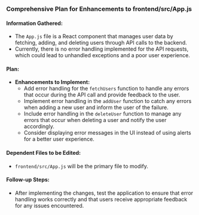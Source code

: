 ### Comprehensive Plan for Enhancements to frontend/src/App.js

#### Information Gathered:
- The `App.js` file is a React component that manages user data by fetching, adding, and deleting users through API calls to the backend.
- Currently, there is no error handling implemented for the API requests, which could lead to unhandled exceptions and a poor user experience.

#### Plan:
- **Enhancements to Implement:**
  - Add error handling for the `fetchUsers` function to handle any errors that occur during the API call and provide feedback to the user.
  - Implement error handling in the `addUser` function to catch any errors when adding a new user and inform the user of the failure.
  - Include error handling in the `deleteUser` function to manage any errors that occur when deleting a user and notify the user accordingly.
  - Consider displaying error messages in the UI instead of using alerts for a better user experience.

#### Dependent Files to be Edited:
- `frontend/src/App.js` will be the primary file to modify.

#### Follow-up Steps:
- After implementing the changes, test the application to ensure that error handling works correctly and that users receive appropriate feedback for any issues encountered.
